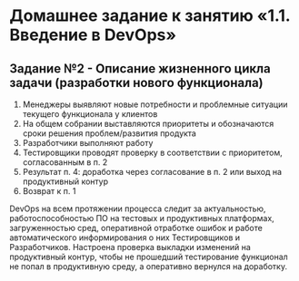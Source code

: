 # Домашнее задание к занятию «1.1. Введение в DevOps»

## Задание №2 - Описание жизненного цикла задачи (разработки нового функционала)

1) Менеджеры выявляют новые потребности и проблемные ситуации текущего функционала у клиентов
2) На общем собрании выставляются приоритеты и обозначаются сроки решения проблем/развития продукта
3) Разработчики выполняют работу
4) Тестировщики проводят проверку в соответствии с приоритетом, согласованным в п. 2
5) Результат п. 4: доработка через согласование в п. 2 или выход на продуктивный контур
6) Возврат к п. 1

DevOps на всем протяжении процесса следит за актуальностью, работоспособностью ПО на тестовых и продуктивных платформах, загруженностью сред, оперативной отработке ошибок и работе автоматического информирования о них Тестировщиков и Разработчиков. Настроена проверка выкладки изменений на продуктивный контур, чтобы не прошедший тестирование функционал не попал в продуктивную среду, а оперативно вернулся на доработку.
